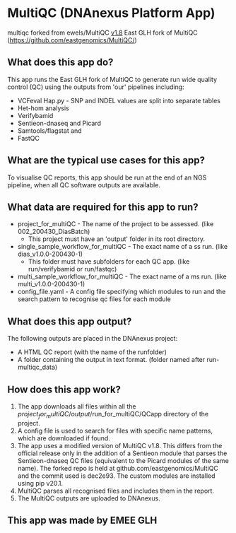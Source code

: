 # MultiQC (DNAnexus Platform App)

multiqc
forked from ewels/MultiQC [v1.8](https://github.com/ewels/MultiQC/)
East GLH fork of MultiQC (https://github.com/eastgenomics/MultiQC/)

## What does this app do?
This app runs the East GLH fork of MultiQC to generate run wide quality control (QC) using the outputs from 'our' pipelines including:
* VCFeval Hap.py - SNP and INDEL values are split into separate tables
* Het-hom analysis
* Verifybamid
* Sentieon-dnaseq and Picard
* Samtools/flagstat and
* FastQC 

## What are the typical use cases for this app?
To visualise QC reports, this app should be run at the end of an NGS pipeline, when all QC software outputs are available.

## What data are required for this app to run?
* project_for_multiQC - The name of the project to be assessed. (like 002_200430_DiasBatch)
  * This project must have an 'output' folder in its root directory.
* single_sample_workflow_for_multiQC - The exact name of a ss run. (like dias_v1.0.0-200430-1) 
  * This folder must have subfolders for each QC app. (like run/verifybamid or run/fastqc)
* multi_sample_workflow_for_multiQC - The exact name of a ms run. (like multi_v1.0.0-200430-1) 
* config_file.yaml - A config file specifying which modules to run and the search pattern to recognise qc files for each module

## What does this app output?
The following outputs are placed in the DNAnexus project:
* A HTML QC report (with the name of the runfolder)
* A folder containing the output in text format. (folder named after run-multiqc_data)

## How does this app work?
1. The app downloads all files within all the $project_for_multiQC/output/$run_for_multiQC/QCapp directory of the project. 
2. A config file is used to search for files with specific name patterns, which are downloaded if found.
3. The app uses a modified version of MultiQC v1.8. This differs from the official release only in the addition of a Sentieon module that parses the Sentieon-dnaseq QC files (equivalent to the Picard modules of the same name). The forked repo is held at github.com/eastgenomics/MultiQC and the commit used is dec2e93. The custom modules are installed using pip v20.1.
4. MultiQC parses all recognised files and includes them in the report.
5. The MultiQC outputs are uploaded to DNAnexus.

## This app was made by EMEE GLH